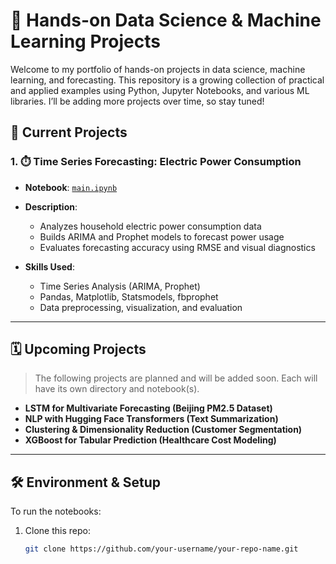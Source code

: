 # 🔬 Hands-on Data Science & Machine Learning Projects

Welcome to my portfolio of hands-on projects in data science, machine learning, and forecasting. This repository is a growing collection of practical and applied examples using Python, Jupyter Notebooks, and various ML libraries. I’ll be adding more projects over time, so stay tuned!

## 📁 Current Projects

### 1. ⏱️ Time Series Forecasting: Electric Power Consumption
- **Notebook**: [`main.ipynb`](main.ipynb)
- **Description**: 
  - Analyzes household electric power consumption data
  - Builds ARIMA and Prophet models to forecast power usage
  - Evaluates forecasting accuracy using RMSE and visual diagnostics

- **Skills Used**: 
  - Time Series Analysis (ARIMA, Prophet)
  - Pandas, Matplotlib, Statsmodels, fbprophet
  - Data preprocessing, visualization, and evaluation

---

## 🗓️ Upcoming Projects

> The following projects are planned and will be added soon. Each will have its own directory and notebook(s).

- **LSTM for Multivariate Forecasting (Beijing PM2.5 Dataset)**
- **NLP with Hugging Face Transformers (Text Summarization)**
- **Clustering & Dimensionality Reduction (Customer Segmentation)**
- **XGBoost for Tabular Prediction (Healthcare Cost Modeling)**

---

## 🛠️ Environment & Setup

To run the notebooks:
1. Clone this repo:
   ```bash
   git clone https://github.com/your-username/your-repo-name.git
